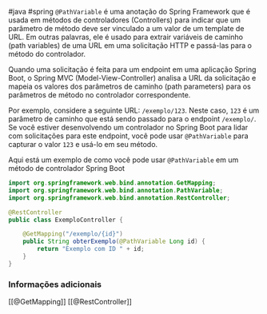 #java #spring 
`@PathVariable` é uma anotação do Spring Framework que é usada em métodos de controladores (Controllers) para indicar que um parâmetro de método deve ser vinculado a um valor de um template de URL. Em outras palavras, ele é usado para extrair variáveis de caminho (path variables) de uma URL em uma solicitação HTTP e passá-las para o método do controlador.

Quando uma solicitação é feita para um endpoint em uma aplicação Spring Boot, o Spring MVC (Model-View-Controller) analisa a URL da solicitação e mapeia os valores dos parâmetros de caminho (path parameters) para os parâmetros de método no controlador correspondente.

Por exemplo, considere a seguinte URL: `/exemplo/123`. Neste caso, `123` é um parâmetro de caminho que está sendo passado para o endpoint `/exemplo/`. Se você estiver desenvolvendo um controlador no Spring Boot para lidar com solicitações para este endpoint, você pode usar `@PathVariable` para capturar o valor `123` e usá-lo em seu método.

Aqui está um exemplo de como você pode usar `@PathVariable` em um método de controlador Spring Boot

```java
import org.springframework.web.bind.annotation.GetMapping;
import org.springframework.web.bind.annotation.PathVariable;
import org.springframework.web.bind.annotation.RestController;

@RestController
public class ExemploController {

    @GetMapping("/exemplo/{id}")
    public String obterExemplo(@PathVariable Long id) {
        return "Exemplo com ID " + id;
    }
}
```

### Informações adicionais 

[[@GetMapping]]
[[@RestController]]
